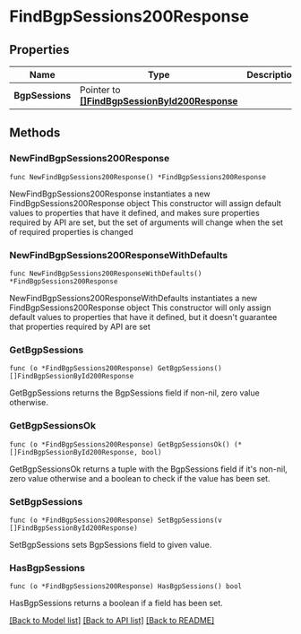 # FindBgpSessions200Response

## Properties

Name | Type | Description | Notes
------------ | ------------- | ------------- | -------------
**BgpSessions** | Pointer to [**[]FindBgpSessionById200Response**](FindBgpSessionById200Response.md) |  | [optional] 

## Methods

### NewFindBgpSessions200Response

`func NewFindBgpSessions200Response() *FindBgpSessions200Response`

NewFindBgpSessions200Response instantiates a new FindBgpSessions200Response object
This constructor will assign default values to properties that have it defined,
and makes sure properties required by API are set, but the set of arguments
will change when the set of required properties is changed

### NewFindBgpSessions200ResponseWithDefaults

`func NewFindBgpSessions200ResponseWithDefaults() *FindBgpSessions200Response`

NewFindBgpSessions200ResponseWithDefaults instantiates a new FindBgpSessions200Response object
This constructor will only assign default values to properties that have it defined,
but it doesn't guarantee that properties required by API are set

### GetBgpSessions

`func (o *FindBgpSessions200Response) GetBgpSessions() []FindBgpSessionById200Response`

GetBgpSessions returns the BgpSessions field if non-nil, zero value otherwise.

### GetBgpSessionsOk

`func (o *FindBgpSessions200Response) GetBgpSessionsOk() (*[]FindBgpSessionById200Response, bool)`

GetBgpSessionsOk returns a tuple with the BgpSessions field if it's non-nil, zero value otherwise
and a boolean to check if the value has been set.

### SetBgpSessions

`func (o *FindBgpSessions200Response) SetBgpSessions(v []FindBgpSessionById200Response)`

SetBgpSessions sets BgpSessions field to given value.

### HasBgpSessions

`func (o *FindBgpSessions200Response) HasBgpSessions() bool`

HasBgpSessions returns a boolean if a field has been set.


[[Back to Model list]](../README.md#documentation-for-models) [[Back to API list]](../README.md#documentation-for-api-endpoints) [[Back to README]](../README.md)


